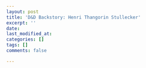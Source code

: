 ```yaml
---
layout: post
title: 'D&D Backstory: Henri Thangorin Stullecker'
excerpt: ''
date: 
last_modified_at: 
categories: []
tags: []
comments: false

---
```

